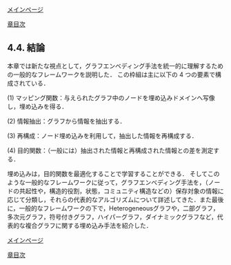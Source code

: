 [メインページ](../../index.markdown)

[章目次](./chap4.md)
## 4.4. 結論

本章では新たな視点として，グラフエンベディング手法を統一的に理解するための一般的なフレームワークを説明した．
この枠組は主に以下の $4$ つの要素で構成されている．

(1) マッピング関数：与えられたグラフ中のノードを埋め込みドメインへ写像し，埋め込みを得る．

(2) 情報抽出：グラフから情報を抽出する．

(3) 再構成：ノード埋め込みを利用して，抽出した情報を再構成する．

(4) 目的関数：（一般には）抽出された情報と再構成された情報との差を測定する．

埋め込みは，目的関数を最適化することで学習することができる．
そしてこのような一般的なフレームワークに従って，グラフエンベディング手法を，（ノードの共起性や，構造的役割，状態，コミュニティ構造などの）保存対象の情報に応じて分類し，それらの代表的なアルゴリズムについて詳述してきた．また最後に，一般的なフレームワークの下で，Heterogeneousグラフや，二部グラフ，多次元グラフ，符号付きグラフ，ハイパーグラフ，ダイナミックグラフなど，代表的な複合グラフに関する埋め込み手法を紹介した．


[メインページ](../../index.markdown)

[章目次](./chap4.md)

